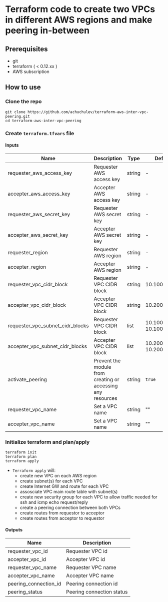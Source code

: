 # Terraform code to create two VPCs in different AWS regions and make peering in-between

## Prerequisites

- git
- terraform ( < 0.12.xx )
- AWS subscription

## How to use

### Clone the repo

```
git clone https://github.com/achuchulev/terraform-aws-inter-vpc-peering.git
cd terraform-aws-inter-vpc-peering
```

### Create `terraform.tfvars` file

#### Inputs

| Name  |	Description |	Type |  Default |	Required
| ----- | ----------- | ---- |  ------- | --------
| requester_aws_access_key | Requester AWS access key | string  | - | yes
| accepter_aws_access_key | Accepter AWS access key | string  | - | yes
| requester_aws_secret_key | Requester AWS secret key | string  | - | yes
| accepter_aws_secret_key | Accepter AWS secret key | string  | - | yes
| requester_region | Requester AWS region | string  | - | yes
| accepter_region | Accepter AWS region | string  | - | yes
| requester_vpc_cidr_block  | Requester VPC CIDR block | string | 10.100.0.0/16 | yes
| accepter_vpc_cidr_block  | Accepter VPC CIDR block | string | 10.200.0.0/16 | yes
| requester_vpc_subnet_cidr_blocks  | Requester VPC CIDR block | list | 10.100.0.0/24, 10.100.1.0/24 | yes
| accepter_vpc_subnet_cidr_blocks  | Accepter VPC CIDR block | list | 10.200.0.0/24, 10.200.1.0/24 | yes
| activate_peering  | Prevent the module from creating or accessing any resources | string  | `true` | on
| requester_vpc_name  | Set a VPC name | string  | "" | no
| accepter_vpc_name | Set a VPC name  | string  | "" | no


### Initialize terraform and plan/apply

```
terraform init
terraform plan
terraform apply
```

- `Terraform apply` will:
  - create new VPC on each AWS region
  - create subnet(s) for each VPC
  - create Internet GW and route for each VPC
  - assosciate VPC main route table with subnet(s)
  - create new security group for each VPC to allow traffic needed for ssh and icmp echo request/reply
  - create a peering connection between both VPCs
  - create routes from requestor to acceptor
  - create routes from acceptor to requestor
  
  
#### Outputs

| Name  |	Description 
| ----- | ----------- 
| requester_vpc_id | Requester VPC id
| accepter_vpc_id | Accepter VPC id
| requester_vpc_name | Requester VPC name
| accepter_vpc_name | Accepter VPC name
| peering_connection_id | Peering connection id
| peering_status  | Peering connection status
